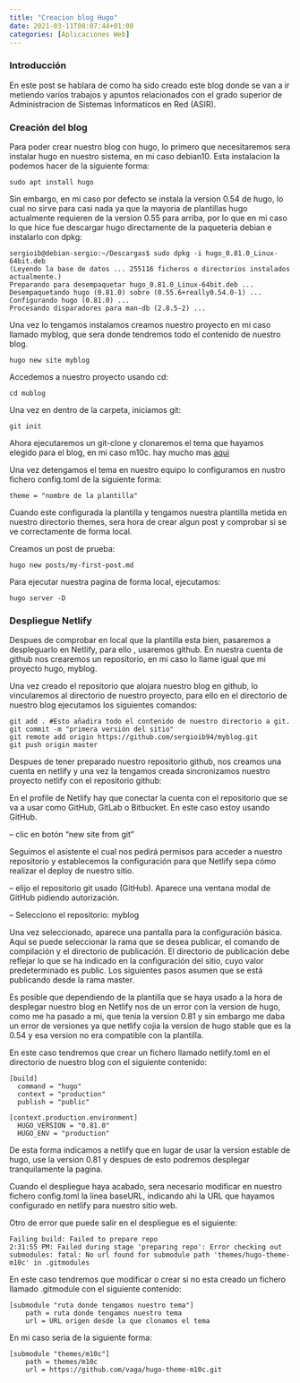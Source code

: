 ```yaml
---
title: "Creacion blog Hugo"
date: 2021-03-11T08:07:44+01:00
categories: [Aplicaciones Web]
---
```


### **Introducción** ##
En este post se hablara de como ha sido creado este blog donde se van a ir metiendo varios trabajos y apuntos relacionados con el grado superior de Administracion de Sistemas Informaticos en Red (ASIR).

### **Creación del blog** ###
Para poder crear nuestro blog con hugo, lo primero que necesitaremos sera instalar hugo en nuestro sistema, en mi caso debian10. Esta instalacion la podemos hacer de la siguiente forma:

~~~
sudo apt install hugo
~~~

Sin embargo, en mi caso por defecto se instala la version 0.54 de hugo, lo cual no sirve para casi nada ya que la mayoria de plantillas hugo actualmente requieren de la version 0.55 para arriba, por lo que en mi caso lo que hice fue descargar hugo directamente de la paqueteria debian e instalarlo con dpkg:

~~~
sergioib@debian-sergio:~/Descargas$ sudo dpkg -i hugo_0.81.0_Linux-64bit.deb
(Leyendo la base de datos ... 255116 ficheros o directorios instalados actualmente.)
Preparando para desempaquetar hugo_0.81.0_Linux-64bit.deb ...
Desempaquetando hugo (0.81.0) sobre (0.55.6+really0.54.0-1) ...
Configurando hugo (0.81.0) ...
Procesando disparadores para man-db (2.8.5-2) ...
~~~

Una vez lo tengamos instalamos creamos nuestro proyecto en mi caso llamado myblog, que sera donde tendremos todo el contenido de nuestro blog.

~~~
hugo new site myblog
~~~

Accedemos a nuestro proyecto usando cd:

~~~
cd mublog
~~~

Una vez en dentro de la carpeta, iniciamos git:

~~~
git init
~~~

Ahora ejecutaremos un git-clone y clonaremos el tema que hayamos elegido para el blog, en mi caso m10c. hay mucho mas [aqui](https://themes.gohugo.io/tags/blog/)

Una vez detengamos el tema en nuestro equipo lo configuramos en nustro fichero config.toml de la siguiente forma:

~~~
theme = "nombre de la plantilla"
~~~

Cuando este configurada la plantilla y tengamos nuestra plantilla metida en nuestro directorio themes, sera hora de crear algun post y comprobar si se ve correctamente de forma local.

Creamos un post de prueba:

~~~
hugo new posts/my-first-post.md
~~~

Para ejecutar nuestra pagina de forma local, ejecutamos:

~~~
hugo server -D
~~~

### **Despliegue Netlify** ###

Despues de comprobar en local que la plantilla esta bien, pasaremos a despleguarlo en Netlify, para ello , usaremos github. En nuestra cuenta de github nos crearemos un repositorio, en mi caso lo llame igual que mi proyecto hugo, myblog.

Una vez creado el repositorio que alojara nuestro blog en github, lo vincularemos al directorio de nuestro proyecto, para ello en el directorio de nuestro blog ejecutamos los siguientes comandos:

~~~
git add . #Esto añadira todo el contenido de nuestro directorio a git.
git commit -m "primera versión del sitio"
git remote add origin https://github.com/sergioib94/myblog.git
git push origin master
~~~

Despues de tener preparado nuestro repositorio github, nos creamos una cuenta en netlify y una vez la tengamos creada sincronizamos nuestro proyecto netlify con el repositorio github:

En el profile de Netlify hay que conectar la cuenta con el repositorio que se va a usar como GitHub, GitLab o Bitbucket. En este caso estoy usando GitHub.

– clic en botón “new site from git”

Seguimos el asistente el cual nos pedirá permisos para acceder a nuestro repositorio y establecemos la configuración para que Netlify sepa cómo realizar el deploy de nuestro sitio.

– elijo el repositorio git usado (GitHub). Aparece una ventana modal de GitHub pidiendo autorización.

– Selecciono el repositorio: myblog

Una vez seleccionado, aparece una pantalla para la configuración básica. Aquí se puede seleccionar la rama que se desea publicar, el comando de compilación y el directorio de publicación. El directorio de publicación debe reflejar lo que se ha indicado en la configuración del sitio, cuyo valor predeterminado es public. Los siguientes pasos asumen que se está publicando desde la rama master.

Es posible que dependiendo de la plantilla que se haya usado a la hora de desplegar nuestro blog en Netlify nos de un error con la version de hugo, como me ha pasado a mi, que tenia la version 0.81 y sin embargo me daba un error de versiones ya que netlify cojia la version de hugo stable que es la 0.54 y esa version no era compatible con la plantilla.

En este caso tendremos que crear un fichero llamado netlify.toml en el directorio de nuestro blog con el siguiente contenido:

~~~
[build]
  command = "hugo"
  context = "production"
  publish = "public"

[context.production.environment]
  HUGO_VERSION = "0.81.0"
  HUGO_ENV = "production"
~~~

De esta forma indicamos a netlify que en lugar de usar la version estable de hugo, use la version 0.81 y despues de esto podremos desplegar tranquilamente la pagina.

Cuando el despliegue haya acabado, sera necesario modificar en nuestro fichero config.toml la linea baseURL, indicando ahi la URL que hayamos configurado en netlify para nuestro sitio web.

Otro de error que puede salir en el despliegue es el siguiente:

~~~
Failing build: Failed to prepare repo
2:31:55 PM: Failed during stage 'preparing repo': Error checking out submodules: fatal: No url found for submodule path 'themes/hugo-theme-m10c' in .gitmodules
~~~

En este caso tendremos que modificar o crear si no esta creado un fichero llamado .gitmodule con el siguiente contenido:

~~~
[submodule "ruta donde tengamos nuestro tema"]
	path = ruta donde tengamos nuestro tema
	url = URL origen desde la que clonamos el tema
~~~

En mi caso seria de la siguiente forma:

~~~
[submodule "themes/m10c"]
	path = themes/m10c
	url = https://github.com/vaga/hugo-theme-m10c.git
~~~